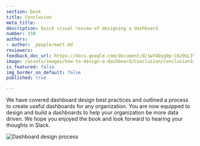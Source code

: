 ```yaml
---
section: book
title: Conclusion
meta_title:
description: Quick visual review of designing a dashboard
number: 150
authors:
- author: _people/matt.md
reviewers:
feedback_doc_url: https://docs.google.com/document/d/1wY4Qyg9p-C6J9GLIVlxiX4-XsXjiSbRKrh_uDxn6zmc/edit?usp=sharing
image: /assets/images/how-to-design-a-dashboard/Conclusion/conclusionImages.png
is_featured: false
img_border_on_default: false
published: true

---
```

We have covered dashboard design best practices and outlined a process to create useful dashboards for any organization. You are now equipped to design and build a dashboards to help your organization be more data driven. We hope you enjoyed the book and look forward to hearing your thoughts in Slack.

![Dashboard design process](/assets/images/how-to-design-a-dashboard/Conclusion/conclusionImages.png)
